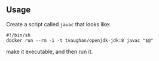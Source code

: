 ## Usage

Create a script called `javac` that looks like:

    #!/bin/sh
    docker run --rm -i -t tvaughan/openjdk-jdk:8 javac "$@"

make it executable, and then run it.

